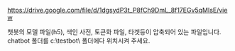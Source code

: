 https://drive.google.com/file/d/1dgsydP3t_P8fCh9DmL_8f17EGv5qMIsE/view 

챗봇의 모델 파일(h5), 색인 사전, 토큰화 파일, 타겟등이 압축되어 있는 파일입니다.
chatbot 폴더를 c:\testbot\ 폴더에다 위치시켜 주세요.
